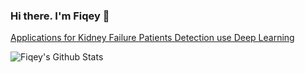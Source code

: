 ### Hi there. I'm Fiqey 👋


[Applications for Kidney Failure Patients Detection use Deep Learning](https://www.its.ac.id/news/en/2022/02/04/its-students-create-applications-for-kidney-failure-patients/)

<!--
**finesaaa/finesaaa** is a ✨ _special_ ✨ repository because its `README.md` (this file) appears on your GitHub profile.

Here are some ideas to get you started:

- 🔭 I’m currently working on ...
- 🌱 I’m currently learning ...
- 👯 I’m looking to collaborate on ...
- 🤔 I’m looking for help with ...
- 💬 Ask me about ...
- 📫 How to reach me: ...
- 😄 Pronouns: ...
- ⚡ Fun fact: ...

![Top Langs](https://github-readme-stats.vercel.app/api/top-langs/?username=finesaaa&theme=tokyonight&show_icons=true&layout=compact)
-->

![Fiqey's Github Stats](https://github-readme-stats.vercel.app/api?username=finesaaa&theme=tokyonight&show_icons=true)

